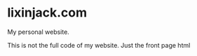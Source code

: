 # lixinjack.com

My personal website.

This is not the full code of my website. Just the front page html
